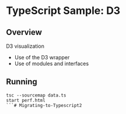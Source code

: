 # TypeScript Sample: D3 

## Overview 

D3 visualization
- Use of the D3 wrapper 
- Use of modules and interfaces

## Running 
```
tsc --sourcemap data.ts
start perf.html
```# Migrating-to-Typescript2

